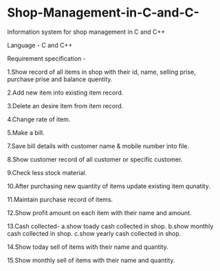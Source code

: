 # Shop-Management-in-C-and-C-
Information system for shop management in C and C++

Language - C and C++


Requirement specification -

1.Show record of all items in shop with their  id, name, selling prise, purchase prise and   balance  quentity.

2.Add new item into existing item record.

3.Delete an desire item from item record.

4.Change rate of item.

5.Make a bill.

7.Save bill details with customer name & mobile
 number into file.

8.Show customer record of all customer or    specific customer.

9.Check less stock material.

10.After purchasing new quantity of items update
 existing item qunatity.

11.Maintain purchase record of items.

12.Show profit amount on each item with their  name and amount.

13.Cash collected- 
       a.show toady cash collected in shop.
       b.show monthly cash collected in shop. 
       c.show yearly cash collected in shop.

14.Show today sell of items with their name  and  quantity.

15.Show monthly sell of items with their name   and  quantity.

